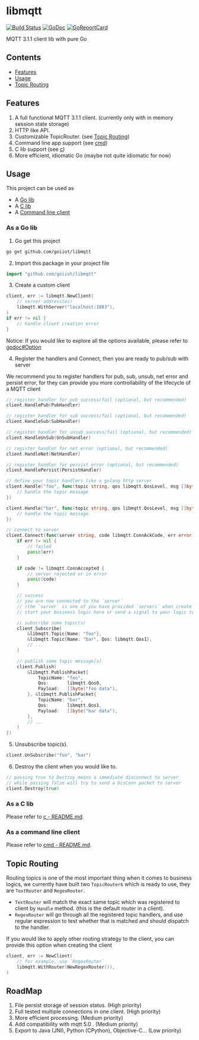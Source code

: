 # libmqtt

[![Build Status](https://travis-ci.org/goiiot/libmqtt.svg)](https://travis-ci.org/goiiot/libmqtt) [![GoDoc](https://godoc.org/github.com/goiiot/libmqtt?status.svg)](https://godoc.org/github.com/goiiot/libmqtt) [![GoReportCard](https://goreportcard.com/badge/goiiot/libmqtt)](https://goreportcard.com/report/github.com/goiiot/libmqtt)

MQTT 3.1.1 client lib with pure Go

## Contents

- [Features](#features)
- [Usage](#usage)
- [Topic Routing](#topic-routing)

## Features

1. A full functional MQTT 3.1.1 client. (currently only with in memory session state storage)
1. HTTP like API.
1. Customizable TopicRouter. (see [Topic Routing](#topic-routing))
1. Command line app support (see [cmd](./cmd/))
1. C lib support (see [c](./c/))
1. More efficient, idiomatic Go (maybe not quite idiomatic for now)

## Usage

This project can be used as

- A [Go lib](#as-a-go-lib)
- A [C lib](#as-a-c-lib)
- A [Command line client](#as-a-command-line-client)

### As a Go lib

1. Go get this project

```bash
go get github.com/goiiot/libmqtt
```

2. Import this package in your project file

```go
import "github.com/goiiot/libmqtt"
```

3. Create a custom client

```go
client, err := libmqtt.NewClient(
    // server address(es)
    libmqtt.WithServer("localhost:1883"),
)
if err != nil {
    // handle client creation error
}
```

Notice: If you would like to explore all the options available, please refer to [godoc#Option](https://godoc.org/github.com/goiiot/libmqtt#Option)

4. Register the handlers and Connect, then you are ready to pub/sub with server

We recommend you to register handlers for pub, sub, unsub, net error and persist error, for they can provide you more controllability of the lifecycle of a MQTT client

```go
// register handler for pub success/fail (optional, but recommended)
client.HandlePub(PubHandler)

// register handler for sub success/fail (optional, but recommended)
client.HandleSub(SubHandler)

// register handler for unsub success/fail (optional, but recommended)
client.HandleUnSub(UnSubHandler)

// register handler for net error (optional, but recommended)
client.HandleNet(NetHandler)

// register handler for persist error (optional, but recommended)
client.HandlePersist(PersistHandler)

// define your topic handlers like a golang http server
client.Handle("foo", func(topic string, qos libmqtt.QosLevel, msg []byte) {
    // handle the topic message
})

client.Handle("bar", func(topic string, qos libmqtt.QosLevel, msg []byte) {
    // handle the topic message
})

// connect to server
client.Connect(func(server string, code libmqtt.ConnAckCode, err error) {
    if err != nil {
        // failed
        panic(err)
    }

    if code != libmqtt.ConnAccepted {
        // server rejected or in error
        panic(code)
    }

    // success
    // you are now connected to the `server`
    // (the `server` is one of you have provided `servers` when create the client)
    // start your business logic here or send a signal to your logic to start

    // subscribe some topic(s)
    client.Subscribe(
        &libmqtt.Topic{Name: "foo"},
        &libmqtt.Topic{Name: "bar", Qos: libmqtt.Qos1},
        // ...
    )

    // publish some topic message(s)
    client.Publish(
        &libmqtt.PublishPacket{
            TopicName: "foo",
            Qos:       libmqtt.Qos0,
            Payload:   []byte("foo data"),
        }, &libmqtt.PublishPacket{
            TopicName: "bar",
            Qos:       libmqtt.Qos1,
            Payload:   []byte("bar data"),
        },
        // ...
    )
})
```

5. Unsubscribe topic(s).

```go
client.UnSubscribe("foo", "bar")
```

6. Destroy the client when you would like to.

```go
// passing true to Destroy means a immediate disconnect to server
// while passing false will try to send a DisConn packet to server
client.Destroy(true)
```

### As a C lib

Please refer to [c - README.md](./c/README.md).

### As a command line client

Please refer to [cmd - README.md](./cmd/README.md).

## Topic Routing

Routing topics is one of the most important thing when it comes to business logics, we currently have built two `TopicRouter`s which is ready to use, they are `TextRouter` and `RegexRouter`.

- `TextRouter` will match the exact same topic which was registered to client by `Handle` method. (this is the default router in a client).
- `RegexRouter` will go through all the registered topic handlers, and use regular expression to test whether that is matched and should dispatch to the handler.

If you would like to apply other routing strategy to the client, you can provide this option when creating the client

```go
client, err := NewClient(
    // for example, use `RegexRouter`
    libmqtt.WithRouter(NewRegexRouter()),
)
```

## RoadMap

1. File persist storage of session status. (High priority)
1. Full tested multiple connections in one client. (High priority)
1. More efficient processing. (Medium priority)
1. Add compatibility with mqtt 5.0 . (Medium priority)
1. Export to Java (JNI), Python (CPython), Objective-C... (Low priority)
